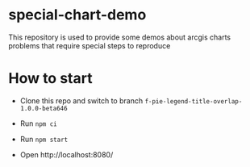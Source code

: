 # special-chart-demo

This repository is used to provide some demos about arcgis charts problems that require special steps to reproduce

# How to start

- Clone this repo and switch to branch `f-pie-legend-title-overlap-1.0.0-beta646`

- Run `npm ci`

- Run `npm start`

- Open http://localhost:8080/

